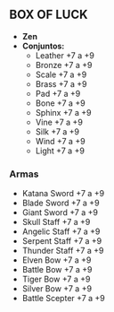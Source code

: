 ## **BOX OF LUCK**

- **Zen**
- **Conjuntos:**
  - Leather +7 a +9
  - Bronze +7 a +9
  - Scale +7 a +9
  - Brass +7 a +9
  - Pad +7 a +9
  - Bone +7 a +9
  - Sphinx +7 a +9
  - Vine +7 a +9
  - Silk +7 a +9
  - Wind +7 a +9
  - Light +7 a +9

### **Armas**
- Katana Sword +7 a +9
- Blade Sword +7 a +9
- Giant Sword +7 a +9
- Skull Staff +7 a +9
- Angelic Staff +7 a +9
- Serpent Staff +7 a +9
- Thunder Staff +7 a +9
- Elven Bow +7 a +9
- Battle Bow +7 a +9
- Tiger Bow +7 a +9
- Silver Bow +7 a +9
- Battle Scepter +7 a +9

